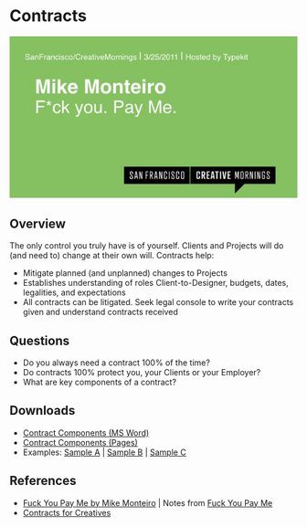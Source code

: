 # Contracts 

![Fuck You Pay Me](../_img/fuckyoupayme.jpg)



## Overview
The only control you truly have is of yourself. Clients and Projects will do (and need to) change at their own will. Contracts help:

* Mitigate planned (and unplanned) changes to Projects
* Establishes understanding of roles Client-to-Designer, budgets, dates, legalities, and expectations 
* All contracts can be litigated. Seek legal console to write your contracts given and understand contracts received



## Questions
* Do you always need a contract 100% of the time? 
* Do contracts 100% protect you, your Clients or your Employer?
* What are key components of a contract? 



## Downloads
* [Contract Components (MS Word)](https://github.com/vcd/480/raw/master/docs/your-project/contracts/downloads/480-Contract.docx)
* [Contract Components (Pages)](https://github.com/vcd/480/raw/master/docs/your-project/contracts/downloads/480-Contract.pages)
* Examples: [Sample A](https://github.com/vcd/480/raw/master/docs/your-project/contracts/downloads/sample-1.pdf) | [Sample B](https://github.com/vcd/480/raw/master/docs/your-project/contracts/downloads/sample-2.pdf) | [Sample C](https://github.com/vcd/480/raw/master/docs/your-project/contracts/downloads/sample-3.pdf)




## References
* [Fuck You Pay Me by Mike Monteiro](https://vimeo.com/22053820) | Notes from [Fuck You Pay Me](docs/your-project/contracts/notes-fuckyou-payme.md)
* [Contracts for Creatives](https://www.lynda.com/Business-Skills-tutorials/Contracting-Creatives/508540-2.html?srchtrk=index%3a2%0alinktypeid%3a2%0aq%3acontracts%0apage%3a1%0as%3arelevance%0asa%3atrue%0aproducttypeid%3a2)